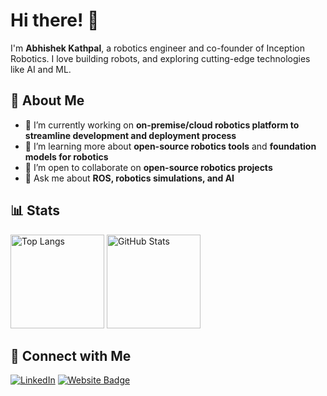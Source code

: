 # Hi there! 👋

I'm **Abhishek Kathpal**, a robotics engineer and co-founder of Inception Robotics. I love building robots, and exploring cutting-edge technologies like AI and ML.

## 🚀 About Me

- 🔭 I’m currently working on **on-premise/cloud robotics platform to streamline development and deployment process**
- 🌱 I’m learning more about **open-source robotics tools** and **foundation models for robotics**
- 👯 I’m open to collaborate on **open-source robotics projects**
- 💬 Ask me about **ROS, robotics simulations, and AI**

## 📊 Stats
<p align="left"> 
  <img alt="Top Langs" height="150px" src="https://github-readme-stats-git-masterrstaa-rickstaa.vercel.app/api/top-langs/?username=akathpal&layout=compact&show_icons=true&theme=radical&count_private=true&langs_count=4&include_all_commits=true" />
 <img alt="GitHub Stats" height="150px" src="https://github-readme-stats-git-masterrstaa-rickstaa.vercel.app/api?username=akathpal&theme=radical&show_icons=true&count_private=true&include_all_commits=true&hide=issues&hide_rank=true" />
</p>


## 🔗 Connect with Me

[![LinkedIn](https://img.shields.io/badge/-LinkedIn-blue)](https://www.linkedin.com/in/akathpal/)
[![Website Badge](https://img.shields.io/badge/-abhishekkathpal.com-47CCCC?style=flat-square&logo=robot-framework&logoColor=white&link=https://abhishekkathpal.com/)](https://abhishekkathpal.com/)


